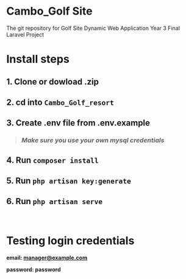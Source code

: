 # Cambo_Golf Site

The git repository for Golf Site Dynamic Web Application Year 3 Final Laravel Project

# Install steps

## 1. Clone or dowload .zip

## 2. cd into `Cambo_Golf_resort`

## 3. Create .env file from .env.example

> ### _Make sure you use your own mysql credentials_

## 4. Run `composer install`

## 5. Run `php artisan key:generate`

## 6. Run `php artisan serve`

<br />

# Testing login credentials

**email: manager@example.com**

**password: password**

